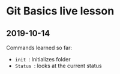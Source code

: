 # Git Basics live lesson
## 2019-10-14
Commands learned so far:
- `init `: Initializes folder
- `Status `: looks at the current status
